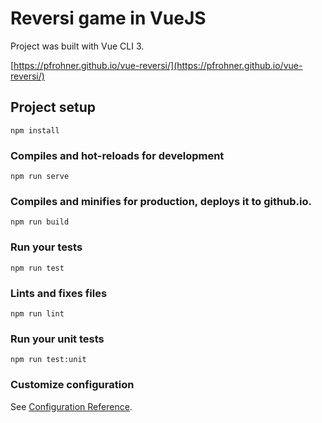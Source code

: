 # Reversi game in VueJS
Project was built with Vue CLI 3.

[https://pfrohner.github.io/vue-reversi/](https://pfrohner.github.io/vue-reversi/)

## Project setup
```
npm install
```

### Compiles and hot-reloads for development
```
npm run serve
```

### Compiles and minifies for production, deploys it to github.io.
```
npm run build
```

### Run your tests
```
npm run test
```

### Lints and fixes files
```
npm run lint
```

### Run your unit tests
```
npm run test:unit
```

### Customize configuration
See [Configuration Reference](https://cli.vuejs.org/config/).

